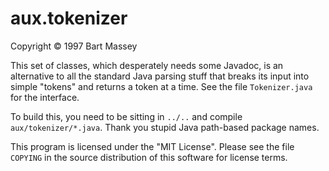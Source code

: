 # aux.tokenizer
Copyright © 1997 Bart Massey

This set of classes, which desperately needs some Javadoc,
is an alternative to all the standard Java parsing stuff
that breaks its input into simple "tokens" and returns a
token at a time. See the file `Tokenizer.java` for the
interface.

To build this, you need to be sitting in `../..` and compile
`aux/tokenizer/*.java`. Thank you stupid Java path-based
package names.

This program is licensed under the "MIT License".  Please
see the file `COPYING` in the source distribution of this
software for license terms.
   
